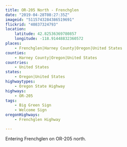 ```yaml
---
title: OR-205 North - Frenchglen
date: "2019-04-28T08:27:35Z"
imageid: "5115743284386519691"
flickrid: "40837324793"
location:
    latitude: 42.82536369780857
    longitude: -118.91448832360572
places:
    - Frenchglen|Harney County|Oregon|United States
counties:
    - Harney County|Oregon|United States
countries:
    - United States
states:
    - Oregon|United States
highwaytypes:
    - Oregon State Highway
highways:
    - OR-205
tags:
    - Big Green Sign
    - Welcome Sign
oregonHighways:
    - Frenchglen Highway

---
```

Entering Frenchglen on OR-205 north.